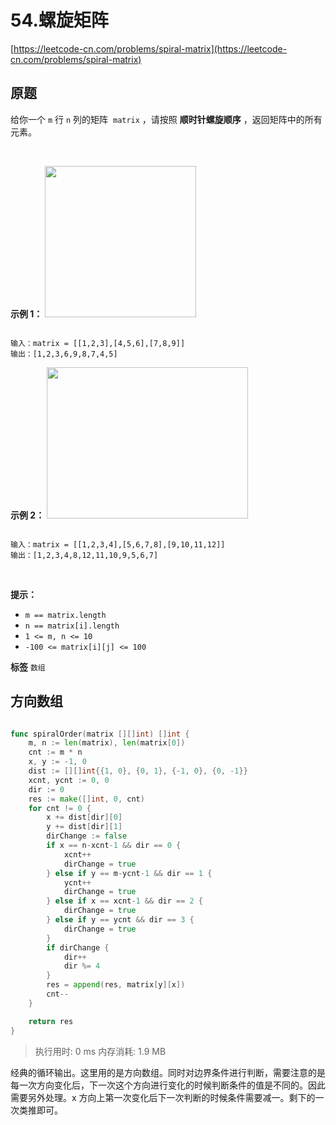 # 54.螺旋矩阵
[https://leetcode-cn.com/problems/spiral-matrix](https://leetcode-cn.com/problems/spiral-matrix) 
## 原题
给你一个 `m` 行 `n` 列的矩阵  `matrix` ，请按照 **顺时针螺旋顺序** ，返回矩阵中的所有元素。

 

 **示例 1：** 
<img alt="" src="https://assets.leetcode.com/uploads/2020/11/13/spiral1.jpg" style="width: 242px; height: 242px;" />
```

输入：matrix = [[1,2,3],[4,5,6],[7,8,9]]
输出：[1,2,3,6,9,8,7,4,5]

```
 **示例 2：** 
<img alt="" src="https://assets.leetcode.com/uploads/2020/11/13/spiral.jpg" style="width: 322px; height: 242px;" />
```

输入：matrix = [[1,2,3,4],[5,6,7,8],[9,10,11,12]]
输出：[1,2,3,4,8,12,11,10,9,5,6,7]

```
 

 **提示：** 
-  `m == matrix.length` 
-  `n == matrix[i].length` 
-  `1 <= m, n <= 10` 
-  `-100 <= matrix[i][j] <= 100` 
 
**标签**
`数组` 


## 方向数组
```go

func spiralOrder(matrix [][]int) []int {
	m, n := len(matrix), len(matrix[0])
	cnt := m * n
	x, y := -1, 0
	dist := [][]int{{1, 0}, {0, 1}, {-1, 0}, {0, -1}}
	xcnt, ycnt := 0, 0
	dir := 0
	res := make([]int, 0, cnt)
	for cnt != 0 {
		x += dist[dir][0]
		y += dist[dir][1]
		dirChange := false
		if x == n-xcnt-1 && dir == 0 {
			xcnt++
			dirChange = true
		} else if y == m-ycnt-1 && dir == 1 {
			ycnt++
			dirChange = true
		} else if x == xcnt-1 && dir == 2 {
			dirChange = true
		} else if y == ycnt && dir == 3 {
			dirChange = true
		}
		if dirChange {
			dir++
			dir %= 4
		}
		res = append(res, matrix[y][x])
		cnt--
	}

	return res
}
```
>执行用时: 0 ms
内存消耗: 1.9 MB

经典的循环输出。这里用的是方向数组。同时对边界条件进行判断，需要注意的是每一次方向变化后，下一次这个方向进行变化的时候判断条件的值是不同的。因此需要另外处理。x 方向上第一次变化后下一次判断的时候条件需要减一。剩下的一次类推即可。

